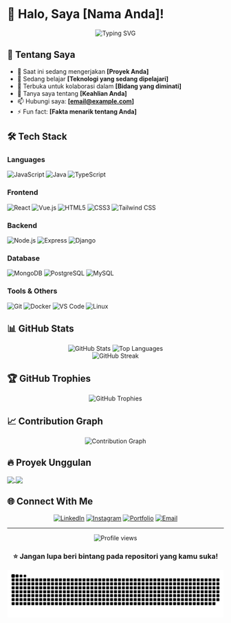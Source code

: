 # 👋 Halo, Saya [Nama Anda]!

<div align="center">
  <img src="https://readme-typing-svg.herokuapp.com?font=Fira+Code&pause=1000&color=2E9EF7&center=true&vCenter=true&width=435&lines=Full+Stack+Developer;Open+Source+Enthusiast;Always+Learning+New+Things" alt="Typing SVG" />
</div>

## 🚀 Tentang Saya

- 🔭 Saat ini sedang mengerjakan **[Proyek Anda]**
- 🌱 Sedang belajar **[Teknologi yang sedang dipelajari]**
- 👯 Terbuka untuk kolaborasi dalam **[Bidang yang diminati]**
- 💬 Tanya saya tentang **[Keahlian Anda]**
- 📫 Hubungi saya: **[email@example.com]**
- ⚡ Fun fact: **[Fakta menarik tentang Anda]**

## 🛠️ Tech Stack

### Languages
![JavaScript](https://img.shields.io/badge/-JavaScript-F7DF1E?style=flat-square&logo=javascript&logoColor=black)
![Java](https://img.shields.io/badge/-Java-007396?style=flat-square&logo=java&logoColor=white)
![TypeScript](https://img.shields.io/badge/-TypeScript-3178C6?style=flat-square&logo=typescript&logoColor=white)

### Frontend
![React](https://img.shields.io/badge/-React-61DAFB?style=flat-square&logo=react&logoColor=black)
![Vue.js](https://img.shields.io/badge/-Vue.js-4FC08D?style=flat-square&logo=vue.js&logoColor=white)
![HTML5](https://img.shields.io/badge/-HTML5-E34F26?style=flat-square&logo=html5&logoColor=white)
![CSS3](https://img.shields.io/badge/-CSS3-1572B6?style=flat-square&logo=css3&logoColor=white)
![Tailwind CSS](https://img.shields.io/badge/-Tailwind_CSS-38B2AC?style=flat-square&logo=tailwind-css&logoColor=white)

### Backend
![Node.js](https://img.shields.io/badge/-Node.js-339933?style=flat-square&logo=node.js&logoColor=white)
![Express](https://img.shields.io/badge/-Express-000000?style=flat-square&logo=express&logoColor=white)
![Django](https://img.shields.io/badge/-Django-092E20?style=flat-square&logo=django&logoColor=white)

### Database
![MongoDB](https://img.shields.io/badge/-MongoDB-47A248?style=flat-square&logo=mongodb&logoColor=white)
![PostgreSQL](https://img.shields.io/badge/-PostgreSQL-336791?style=flat-square&logo=postgresql&logoColor=white)
![MySQL](https://img.shields.io/badge/-MySQL-4479A1?style=flat-square&logo=mysql&logoColor=white)

### Tools & Others
![Git](https://img.shields.io/badge/-Git-F05032?style=flat-square&logo=git&logoColor=white)
![Docker](https://img.shields.io/badge/-Docker-2496ED?style=flat-square&logo=docker&logoColor=white)
![VS Code](https://img.shields.io/badge/-VS_Code-007ACC?style=flat-square&logo=visual-studio-code&logoColor=white)
![Linux](https://img.shields.io/badge/-Linux-FCC624?style=flat-square&logo=linux&logoColor=black)

## 📊 GitHub Stats

<div align="center">
  <img src="https://github-readme-stats.vercel.app/api?username=[username-anda]&show_icons=true&theme=radical" alt="GitHub Stats" height="170" />
  <img src="https://github-readme-stats.vercel.app/api/top-langs/?username=[username-anda]&layout=compact&theme=radical" alt="Top Languages" height="170" />
</div>

<div align="center">
  <img src="https://github-readme-streak-stats.herokuapp.com/?user=[username-anda]&theme=radical" alt="GitHub Streak" />
</div>

## 🏆 GitHub Trophies

<div align="center">
  <img src="https://github-profile-trophy.vercel.app/?username=ZidnyIlmanN&theme=radical&no-frame=true&row=1&column=7" alt="GitHub Trophies" />
</div>

## 📈 Contribution Graph

<div align="center">
  <img src="https://github-readme-activity-graph.vercel.app/graph?username=ZidnyIlmanN&theme=react-dark&hide_border=true" alt="Contribution Graph" />
</div>

## 🔥 Proyek Unggulan

<a href="https://github.com/ZidnyIlmanN/[nama-repo]">
  <img align="center" src="https://github-readme-stats.vercel.app/api/pin/?username=ZidnyIlmanN&repo=[nama-repo]&theme=radical" />
</a>
<a href="https://github.com/ZidnyIlmanN/[nama-repo-2]">
  <img align="center" src="https://github-readme-stats.vercel.app/api/pin/?username=ZidnyIlmanN&repo=[nama-repo-2]&theme=radical" />
</a>

## 🌐 Connect With Me

<div align="center">
  
[![LinkedIn](https://img.shields.io/badge/-LinkedIn-0A66C2?style=for-the-badge&logo=linkedin&logoColor=white)](https://linkedin.com/in/zidnyilman2)
[![Instagram](https://img.shields.io/badge/-Instagram-E4405F?style=for-the-badge&logo=instagram&logoColor=white)](https://instagram.com/jidniin)
[![Portfolio](https://img.shields.io/badge/-Portfolio-000000?style=for-the-badge&logo=react&logoColor=white)](https://znafian-web.vercel.app/)
[![Email](https://img.shields.io/badge/-Email-D14836?style=for-the-badge&logo=gmail&logoColor=white)](mailto:zidny020204@gmail.com)

</div>

---

<div align="center">
  <img src="https://komarev.com/ghpvc/?username=[username-anda]&color=blueviolet&style=flat-square&label=Profile+Views" alt="Profile views" />
  
  ### ⭐️ Jangan lupa beri bintang pada repositori yang kamu suka!
  
  <img src="https://raw.githubusercontent.com/Platane/snk/output/github-contribution-grid-snake.svg" alt="Snake animation" />
</div>

